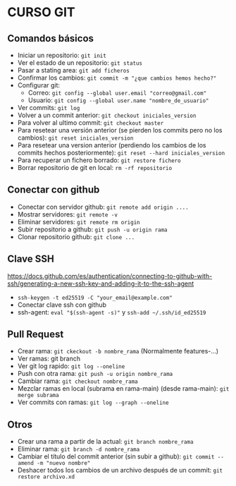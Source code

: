 # CURSO GIT
## Comandos básicos
- Iniciar un repositorio: `git init`
- Ver el estado de un repositorio: `git status`
- Pasar a stating area: `git add ficheros`
- Confirmar los cambios: `git commit -m "¿que cambios hemos hecho?"`
- Configurar git:
    - Correo: `git config --global user.email "correo@gmail.com"`
    - Usuario: `git config --global user.name "nombre_de_usuario"`
- Ver commits: `git log`
- Volver a un commit anterior: `git checkout iniciales_version`
- Para volver al ultimo commit: `git checkout master`
- Para resetear una versión anterior (se pierden los commits pero no los cambios): `git reset iniciales_version`
- Para resetear una version anterior (perdiendo los cambios de los commits hechos posteriormente): `git reset --hard iniciales_version`
- Para recuperar un fichero borrado: `git restore fichero`
- Borrar repositorio de git en local: `rm -rf repositorio`

## Conectar con github
- Conectar con servidor github: `git remote add origin ....`
- Mostrar servidores: `git remote -v`
- Eliminar servidores: `git remote rm origin`
- Subir repositorio a github: `git push -u origin rama`
- Clonar repositorio github: `git clone ...`

## Clave SSH
https://docs.github.com/es/authentication/connecting-to-github-with-ssh/generating-a-new-ssh-key-and-adding-it-to-the-ssh-agent
- `ssh-keygen -t ed25519 -C "your_email@example.com"`
- Conectar clave ssh con github
- ssh-agent: `eval "$(ssh-agent -s)"` y `ssh-add ~/.ssh/id_ed25519`

## Pull Request
- Crear rama: `git ckeckout -b nombre_rama` (Normalmente features-...)
- Ver ramas: git branch
- Ver git log rapido: `git log --oneline`
- Push con otra rama: `git push -u origin nombre_rama`
- Cambiar rama: `git checkout nombre_rama`
- Mezclar ramas en local (subrama en rama-main) (desde rama-main): `git merge subrama`
- Ver commits con ramas: `git log --graph --oneline`

## Otros
- Crear una rama a partir de la actual: `git branch nombre_rama`
- Eliminar rama: `git branch -d nombre_rama`
- Cambiar el título del commit anterior (sin subir a github): `git commit --amend -m "nuevo nombre"`
- Deshacer todos los cambios de un archivo después de un commit: `git restore archivo.xd`